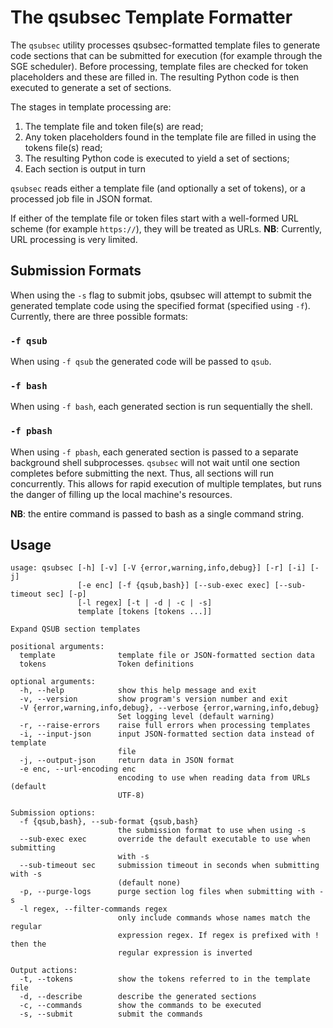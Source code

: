 # The qsubsec Template Formatter

The `qsubsec` utility processes qsubsec-formatted template files to generate code sections that can be submitted for execution (for example through the SGE scheduler). Before processing, template files are checked for token placeholders and these are filled in. The resulting Python code is then executed to generate a set of sections.

The stages in template processing are:

1. The template file and token file(s) are read;
2. Any token placeholders found in the template file are filled in using the tokens file(s) read;
3. The resulting Python code is executed to yield a set of sections;
4. Each section is output in turn

`qsubsec` reads either a template file (and optionally a set of tokens), or a processed job file in JSON format.

If either of the template file or token files start with a well-formed URL scheme (for example `https://`), they will be treated as URLs. **NB**: Currently, URL processing is very  limited.

## Submission Formats

When using the `-s` flag to submit jobs, qsubsec will attempt to submit the generated template code using the specified format (specified using `-f`). Currently, there are three possible formats:

### `-f qsub`

When using `-f qsub` the generated code will be passed to `qsub`.

### `-f bash`

When using `-f bash`, each generated section is run sequentially the shell.

### `-f pbash`

When using `-f pbash`, each generated section is passed to a separate background shell subprocesses. `qsubsec` will not wait until one section completes before submitting the next. Thus, all sections will run concurrently. This allows for rapid execution of multiple templates, but runs the danger of filling up the local machine's resources.

**NB**: the entire command is passed to bash as a single command string.


## Usage

~~~
usage: qsubsec [-h] [-v] [-V {error,warning,info,debug}] [-r] [-i] [-j]
               [-e enc] [-f {qsub,bash}] [--sub-exec exec] [--sub-timeout sec] [-p]
               [-l regex] [-t | -d | -c | -s]
               template [tokens [tokens ...]]

Expand QSUB section templates

positional arguments:
  template              template file or JSON-formatted section data
  tokens                Token definitions

optional arguments:
  -h, --help            show this help message and exit
  -v, --version         show program's version number and exit
  -V {error,warning,info,debug}, --verbose {error,warning,info,debug}
                        Set logging level (default warning)
  -r, --raise-errors    raise full errors when processing templates
  -i, --input-json      input JSON-formatted section data instead of template
                        file
  -j, --output-json     return data in JSON format
  -e enc, --url-encoding enc
                        encoding to use when reading data from URLs (default
                        UTF-8)

Submission options:
  -f {qsub,bash}, --sub-format {qsub,bash}
                        the submission format to use when using -s
  --sub-exec exec       override the default executable to use when submitting
                        with -s
  --sub-timeout sec     submission timeout in seconds when submitting with -s
                        (default none)
  -p, --purge-logs      purge section log files when submitting with -s
  -l regex, --filter-commands regex
                        only include commands whose names match the regular
                        expression regex. If regex is prefixed with ! then the
                        regular expression is inverted

Output actions:
  -t, --tokens          show the tokens referred to in the template file
  -d, --describe        describe the generated sections
  -c, --commands        show the commands to be executed
  -s, --submit          submit the commands
~~~

